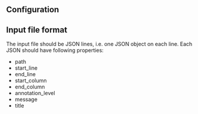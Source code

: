 ## Configuration


## Input file format
The input file should be JSON lines, i.e. one JSON object on each line.
Each JSON should have following properties:
 * path
 * start_line
 * end_line
 * start_column
 * end_column
 * annotation_level
 * message
 * title